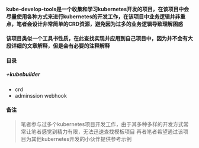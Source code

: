 #### kube-develop-tools是一个收集和学习kubernetes开发的项目，在该项目中会尽量使用各种方式来进行kubernetes的开发工作，在该项目中业务逻辑并非重点，笔者会设计非常简单的CRD资源，避免因为过多的业务逻辑导致理解困惑
#### 该项目类似一个工具书性质，在此查找实现并应用到自己项目中，因为并不会有大段详细的文章解释，但是会有必要的注释解释

#### 目录

##### +kubebuilder

- crd 
- adminssion webhook


#### 备注
> 笔者参与过多个kubernetes项目开发工作，由于其多种多样的开发方式常常让笔者感觉到精力有限，无法迅速查找模板项目
> 再者笔者希望通过该项目为其他kubernetes开发的小伙伴提供参考示例
